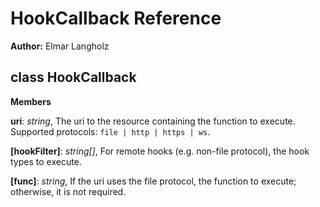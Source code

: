 HookCallback Reference
======================
**Author:** Elmar Langholz

class HookCallback
------------------
**Members**

**uri**:  *string*,  The uri to the resource containing the function to execute. Supported protocols: `file | http | https | ws`.

**[hookFilter]**:  *string[]*,  For remote hooks (e.g. non-file protocol), the hook types to execute.

**[func]**:  *string*,  If the uri uses the file protocol, the function to execute; otherwise, it is not required.


